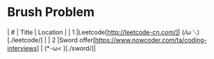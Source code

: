 Brush Problem
========
 

| # | Title | Location |
| 1 |Leetcode[http://leetcode-cn.com/]| (*/ω＼*)[./leetcode/] |
| 2 |Sword offer[https://www.nowcoder.com/ta/coding-interviews] | (*･ω< )[./sword/]|